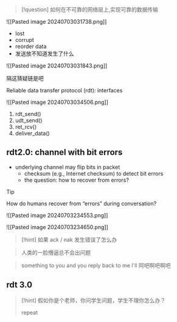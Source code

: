 >[!question]
>如何在不可靠的网络层上,实现可靠的数据传输

![[Pasted image 20240703031738.png]]
- lost 
- corrupt
- reorder data
- 发送放不知道发生了什么 

![[Pasted image 20240703031843.png]]

隔这猜疑链是吧


Reliable data transfer protocol (rdt): interfaces

![[Pasted image 20240703034506.png]]

1. rdt_send()
2. udt_send()
3. ret_rcv()
4. deliver_data()


## rdt2.0: channel with bit errors

- underlying channel may flip bits in packet
	- checksum (e.g., Internet checksum) to detect bit errors
	- the question: how to recover from errors?

>[!tip]
>How do humans recover from “errors” during conversation?

![[Pasted image 20240703234553.png]]

![[Pasted image 20240703234650.png]]


>[!hint]
>如果 ack / nak 发生错误了怎么办

> 人类的一脸懵逼总不会出问题


> something to you and you reply back to me I'll 阿吧啊吧啊吧


## rdt 3.0

>[!hint] 
>假如你是个老师，你问学生问题，学生不理你怎么办？
>
>repeat



